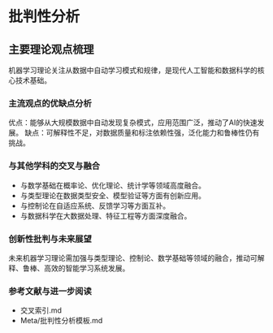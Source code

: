 # 批判性分析

## 主要理论观点梳理

机器学习理论关注从数据中自动学习模式和规律，是现代人工智能和数据科学的核心技术基础。

### 主流观点的优缺点分析

优点：能够从大规模数据中自动发现复杂模式，应用范围广泛，推动了AI的快速发展。
缺点：可解释性不足，对数据质量和标注依赖性强，泛化能力和鲁棒性仍有挑战。

### 与其他学科的交叉与融合

- 与数学基础在概率论、优化理论、统计学等领域高度融合。
- 与类型理论在数据类型安全、模型验证等方面有创新应用。
- 与控制论在自适应系统、反馈学习等方面互补。
- 与数据科学在大数据处理、特征工程等方面深度融合。

### 创新性批判与未来展望

未来机器学习理论需加强与类型理论、控制论、数学基础等领域的融合，推动可解释、鲁棒、高效的智能学习系统发展。

### 参考文献与进一步阅读

- 交叉索引.md
- Meta/批判性分析模板.md

